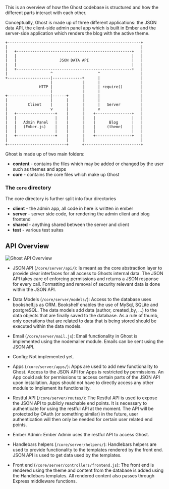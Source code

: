 This is an overview of how the Ghost codebase is structured and how the different parts interact with each other. 

Conceptually, Ghost is made up of three different applications: the JSON data API, the client-side admin panel app which is built in Ember and the server-side application which renders the blog with the active theme.

```
+-----------------------------------------------------------+
|                                                           |
|   +---------------------------------------------------+   |
|   |                                                   |   |
|   |                   JSON DATA API                   |   |
|   |                                                   |   |
|   +---------------------------------------------------+   |
|                   ^                    ^                  |
+-------------------|-------------+      |                  |
                    |             |      |                  |
               HTTP |             |      | require()        |
                    |             |      |                  |                                                                                                                                
+-------------------|------+      |      |                  |
|                   |      |      |      |                  |
|         Client    |      |      |      |   Server         |
|                   v      |      |      v                  |
|   +-----------------+    |      |    +----------------+   |
|   |                 |    |      |    |                |   |
|   |   Admin Panel   |    |      |    |      Blog      |   |
|   |   (Ember.js)    |    |      |    |     (theme)    |   |
|   |                 |    |      |    |                |   |
|   +-----------------+    |      |    +----------------+   |
|                          |      |                         |
+--------------------------+      +-------------------------+
```

Ghost is made up of two main folders:

* **content**  - contains the files which may be added or changed by the user such as themes and apps
* **core** - contains the core files which make up Ghost

### The `core` directory

The core directory is further split into four directories

* **client** - the admin app, all code in here is written in ember
* **server** - server side code, for rendering the admin client and blog frontend
* **shared** - anything shared between the server and client
* **test** - various test suites

## API Overview

![Ghost API Overview](https://dl.dropboxusercontent.com/u/1338220/ghost/Ghost_API.png)

- JSON API (`/core/server/api/`): Is meant as the core abstraction layer to provide clear interfaces for all access to Ghosts internal data. The JSON API takes care of enforcing permissions and returns a JSON response for every call. Formatting and removal of security relevant data is done within the JSON API.

- Data Models (`/core/server/models/`): Access to the database uses bookshelf.js as ORM. Bookshelf enables the use of MySql, SQLite and postgreSQL. The data models add data (author, created_by, ...) to the data objects that are finally saved to the database. As a rule of thumb, only operations that are related to data that is being stored should be executed within the data models.

- Email (`/core/server/mail.js`): Email functionality in Ghost is implemented using the nodemailer module. Emails can be sent using the JSON API.

- Config: Not implemented yet.

- Apps (`/core/server/apps/`): Apps are used to add new functionality to Ghost. Access to the JSON API for Apps is restricted by permissions. An App could ask for permissions to access certain parts of the JSON API upon installation. Apps should not have to directly access any other module to implement its functionality.

- Restful API (`/core/server/routes/`): The Restful API is used to expose the JSON API to publicly reachable end points. It is necessary to authenticate for using the restful API at the moment. The API will be protected by OAuth (or something similar) in the future, user authentication will then only be needed for certain user related end points.

- Ember Admin: Ember Admin uses the restful API to access Ghost.

- Handlebars helpers (`/core/server/helpers/`): Handlebars helpers are used to provide functionality to the templates rendered by the front end. JSON API is used to get data used by the templates.

- Front end (`/core/server/controllers/frontend.js`): The front end is rendered using the theme and content from the database is added using the Handlebars templates.  All rendered content also passes through Express middleware functions.